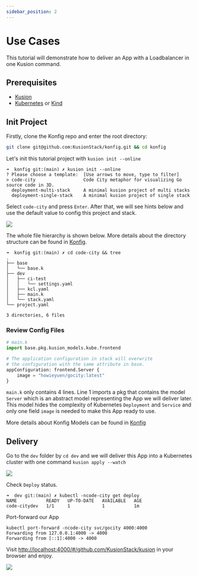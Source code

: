 ```yaml
---
sidebar_position: 2
---
```


# Use Cases
This tutorial will demonstrate how to deliver an App with a Loadbalancer in one Kusion command.

## Prerequisites

- [Kusion](/docs/user_docs/getting-started/install)
- [Kubernetes](https://kubernetes.io/) or [Kind](https://kind.sigs.k8s.io/)

## Init Project 

Firstly, clone the Konfig repo and enter the root directory:

```bash
git clone git@github.com:KusionStack/konfig.git && cd konfig
```

Let's init this tutorial project with `kusion init --online`
```shell
➜  konfig git:(main) ✗ kusion init --online
? Please choose a template:  [Use arrows to move, type to filter]
> code-city                  Code City metaphor for visualizing Go source code in 3D.
  deployment-multi-stack     A minimal kusion project of multi stacks
  deployment-single-stack    A minimal kusion project of single stack
```

Select `code-city` and press `Enter`. After that, we will see hints below and use the default value to config this project and stack.

![](/img/docs/user_docs/getting-started/choose-template.gif)


The whole file hierarchy is shown below. More details about the directory structure can be found in 
[Konfig](/docs/user_docs/concepts/konfig).

```shell
➜  konfig git:(main) ✗ cd code-city && tree
.
├── base
│   └── base.k
├── dev
│   ├── ci-test
│   │   └── settings.yaml
│   ├── kcl.yaml
│   ├── main.k
│   └── stack.yaml
└── project.yaml

3 directories, 6 files
```
### Review Config Files

```python
# main.k
import base.pkg.kusion_models.kube.frontend

# The application configuration in stack will overwrite 
# the configuration with the same attribute in base.
appConfiguration: frontend.Server {
    image = "howieyuen/gocity:latest"
}
```
`main.k` only contains 4 lines. Line 1 imports a pkg that contains the model `Server` which is an abstract model representing the App we will deliver later. This model hides the complexity of Kubernetes `Deployment` and `Service` and only one field `image` is needed to make this App ready to use. 

More details about Konfig Models can be found in [Konfig](https://github.com/KusionStack/konfig)

## Delivery
Go to the `dev` folder by `cd dev` and we will deliver this App into a Kubernetes cluster with one command `kusion apply --watch`

![](/img/docs/user_docs/getting-started/apply.gif)

Check `Deploy` status.
```shell
➜  dev git:(main) ✗ kubectl -ncode-city get deploy
NAME           READY   UP-TO-DATE   AVAILABLE   AGE
code-citydev   1/1     1            1           1m
```

Port-forward our App
```shell
kubectl port-forward -ncode-city svc/gocity 4000:4000
Forwarding from 127.0.0.1:4000 -> 4000
Forwarding from [::1]:4000 -> 4000
```

Visit [http://localhost:4000/#/github.com/KusionStack/kusion](http://localhost:4000/#/github.com/KusionStack/kusion) in your browser and enjoy.

![](/img/docs/user_docs/getting-started/gocity.png)

